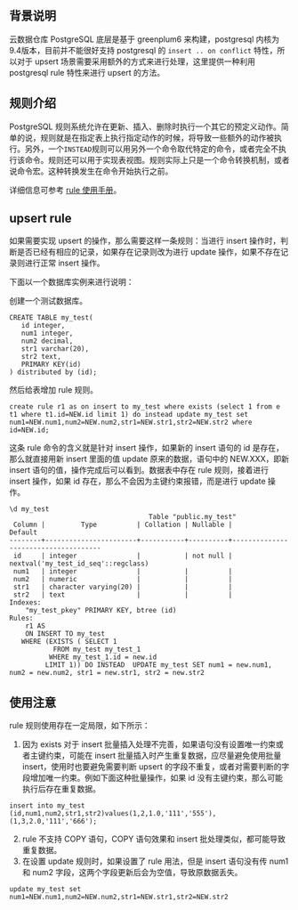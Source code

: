 ## 背景说明
云数据仓库 PostgreSQL 底层是基于 greenplum6 来构建，postgresql 内核为9.4版本，目前并不能很好支持 postgresql 的 `insert .. on conflict` 特性，所以对于 upsert 场景需要采用额外的方式来进行处理，这里提供一种利用 postgresql rule 特性来进行 upsert 的方法。

## 规则介绍
PostgreSQL 规则系统允许在更新、插入、删除时执行一个其它的预定义动作。简单的说，规则就是在指定表上执行指定动作的时候，将导致一些额外的动作被执行。另外，一个`INSTEAD`规则可以用另外一个命令取代特定的命令，或者完全不执行该命令。规则还可以用于实现表视图。规则实际上只是一个命令转换机制，或者说命令宏。这种转换发生在命令开始执行之前。

详细信息可参考 [rule 使用手册](https://www.postgresql.org/docs/9.4/sql-createrule.html)。

## upsert rule
如果需要实现 upsert 的操作，那么需要这样一条规则：当进行 insert 操作时，判断是否已经有相应的记录，如果存在记录则改为进行 update 操作，如果不存在记录则进行正常 insert 操作。

下面以一个数据库实例来进行说明：

创建一个测试数据库。
```
CREATE TABLE my_test(
   id integer,
   num1 integer,
   num2 decimal,
   str1 varchar(20),
   str2 text,
   PRIMARY KEY(id)
) distributed by (id);
```
然后给表增加 rule 规则。
```
create rule r1 as on insert to my_test where exists (select 1 from e t1 where t1.id=NEW.id limit 1) do instead update my_test set num1=NEW.num1,num2=NEW.num2,str1=NEW.str1,str2=NEW.str2 where id=NEW.id;
```
这条 rule 命令的含义就是针对 insert 操作，如果新的 insert 语句的 id 是存在，那么就直接用新 insert 里面的值 update 原来的数据，语句中的 NEW.XXX，即新 insert 语句的值，操作完成后可以看到。数据表中存在 rule 规则，接着进行 insert 操作，如果 id 存在，那么不会因为主键约束报错，而是进行 update 操作。
```
\d my_test
                                   Table "public.my_test"
 Column |         Type          | Collation | Nullable |               Default               
--------+-----------------------+-----------+----------+-------------------------------------
 id     | integer               |           | not null | nextval('my_test_id_seq'::regclass)
 num1   | integer               |           |          | 
 num2   | numeric               |           |          | 
 str1   | character varying(20) |           |          | 
 str2   | text                  |           |          | 
Indexes:
    "my_test_pkey" PRIMARY KEY, btree (id)
Rules:
    r1 AS
    ON INSERT TO my_test
   WHERE (EXISTS ( SELECT 1
           FROM my_test my_test_1
          WHERE my_test_1.id = new.id
         LIMIT 1)) DO INSTEAD  UPDATE my_test SET num1 = new.num1, num2 = new.num2, str1 = new.str1, str2 = new.str2
```


## 使用注意
rule 规则使用存在一定局限，如下所示：
1. 因为 exists 对于 insert 批量插入处理不完善，如果语句没有设置唯一约束或者主键约束，可能在 insert 批量插入时产生重复数据，应尽量避免使用批量 insert，使用时也要避免需要判断 upsert 的字段不重复，或者对需要判断的字段增加唯一约束。例如下面这种批量操作，如果 id 没有主键约束，那么可能执行后存在重复数据。
```
insert into my_test (id,num1,num2,str1,str2)values(1,2,1.0,'111','555'),(1,3,2.0,'111','666');
```
2. rule 不支持 COPY 语句，COPY 语句效果和 insert 批处理类似，都可能导致重复数据。
3. 在设置 update 规则时，如果设置了 rule 用法，但是 insert 语句没有传 num1 和 num2 字段，这两个字段更新后会为空值，导致原数据丢失。
```
update my_test set num1=NEW.num1,num2=NEW.num2,str1=NEW.str1,str2=NEW.str2
```
